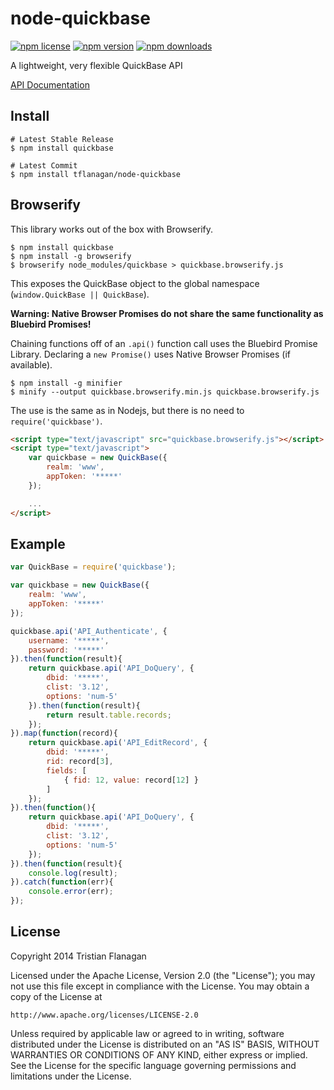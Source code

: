 node-quickbase
==============

[![npm license](https://img.shields.io/npm/l/quickbase.svg)](https://www.npmjs.com/package/quickbase) [![npm version](https://img.shields.io/npm/v/quickbase.svg)](https://www.npmjs.com/package/quickbase) [![npm downloads](https://img.shields.io/npm/dm/quickbase.svg)](https://www.npmjs.com/package/quickbase)

A lightweight, very flexible QuickBase API

[API Documentation](https://github.com/tflanagan/node-quickbase/blob/master/documentation/api.md)

Install
-------
```
# Latest Stable Release
$ npm install quickbase

# Latest Commit
$ npm install tflanagan/node-quickbase
```

Browserify
----------
This library works out of the box with Browserify.
```
$ npm install quickbase
$ npm install -g browserify
$ browserify node_modules/quickbase > quickbase.browserify.js
```
This exposes the QuickBase object to the global namespace (```window.QuickBase || QuickBase```).

__Warning: Native Browser Promises do not share the same functionality as Bluebird Promises!__

Chaining functions off of an ```.api()``` function call uses the Bluebird Promise Library. Declaring a ```new Promise()``` uses Native Browser Promises (if available).

```
$ npm install -g minifier
$ minify --output quickbase.browserify.min.js quickbase.browserify.js
```

The use is the same as in Nodejs, but there is no need to ```require('quickbase')```.

```html
<script type="text/javascript" src="quickbase.browserify.js"></script>
<script type="text/javascript">
	var quickbase = new QuickBase({
		realm: 'www',
		appToken: '*****'
	});

	...
</script>
```

Example
-------
```javascript
var QuickBase = require('quickbase');

var quickbase = new QuickBase({
	realm: 'www',
	appToken: '*****'
});

quickbase.api('API_Authenticate', {
	username: '*****',
	password: '*****'
}).then(function(result){
	return quickbase.api('API_DoQuery', {
		dbid: '*****',
		clist: '3.12',
		options: 'num-5'
	}).then(function(result){
		return result.table.records;
	});
}).map(function(record){
	return quickbase.api('API_EditRecord', {
		dbid: '*****',
		rid: record[3],
		fields: [
			{ fid: 12, value: record[12] }
		]
	});
}).then(function(){
	return quickbase.api('API_DoQuery', {
		dbid: '*****',
		clist: '3.12',
		options: 'num-5'
	});
}).then(function(result){
	console.log(result);
}).catch(function(err){
	console.error(err);
});
```

License
-------

Copyright 2014 Tristian Flanagan

Licensed under the Apache License, Version 2.0 (the "License");
you may not use this file except in compliance with the License.
You may obtain a copy of the License at

    http://www.apache.org/licenses/LICENSE-2.0

Unless required by applicable law or agreed to in writing, software
distributed under the License is distributed on an "AS IS" BASIS,
WITHOUT WARRANTIES OR CONDITIONS OF ANY KIND, either express or implied.
See the License for the specific language governing permissions and
limitations under the License.
